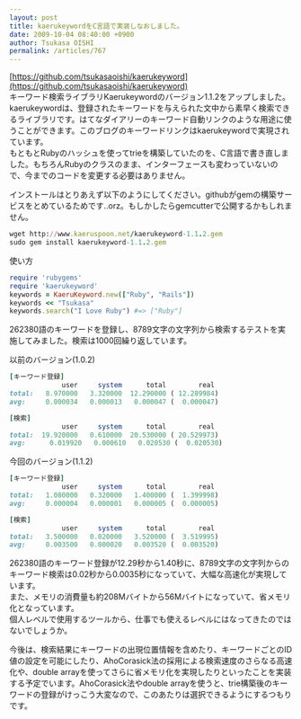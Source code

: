 ```yaml
---
layout: post
title: kaerukeywordをC言語で実装しなおしました。
date: 2009-10-04 08:40:00 +0900
author: Tsukasa OISHI
permalink: /articles/767
---
```



[https://github.com/tsukasaoishi/kaerukeyword](https://github.com/tsukasaoishi/kaerukeyword)  
キーワード検索ライブラリKaerukeywordのバージョン1.1.2をアップしました。  
kaerukeywordは、登録されたキーワードを与えられた文中から素早く検索できるライブラリです。はてなダイアリーのキーワード自動リンクのような用途に使うことができます。このブログのキーワードリンクはkaerukeywordで実現されています。  
もともとRubyのハッシュを使ってtrieを構築していたのを、C言語で書き直しました。もちろんRubyのクラスのまま、インターフェースも変わっていないので、今までのコードを変更する必要はありません。  

インストールはとりあえず以下のようにしてください。githubがgemの構築サービスをとめているためです..orz。もしかしたらgemcutterで公開するかもしれません。  

```ruby  
wget http://www.kaeruspoon.net/kaerukeyword-1.1.2.gem  
sudo gem install kaerukeyword-1.1.2.gem  
```  

使い方  

```ruby  
require 'rubygems'  
require 'kaerukeyword'  
keywords = KaeruKeyword.new(["Ruby", "Rails"]) 
keywords << "Tsukasa" 
keywords.search("I Love Ruby") #=> ["Ruby"] 
```  

262380語のキーワードを登録し、8789文字の文字列から検索するテストを実施してみました。検索は1000回繰り返しています。  

以前のバージョン(1.0.2)  

```ruby  
[キーワード登録]  
             user     system      total        real  
total:   8.970000   3.320000  12.290000 ( 12.289984)  
avg:     0.000034   0.000013   0.000047 (  0.000047)  

[検索]  
             user     system      total        real  
total:  19.920000   0.610000  20.530000 ( 20.529973)  
avg:      0.019920   0.000610   0.020530 (  0.020530)  
```  

今回のバージョン(1.1.2)  

```ruby  
[キーワード登録]  
             user     system      total        real  
total:   1.080000   0.320000   1.400000 (  1.399998)  
avg:     0.000004   0.000001   0.000005 (  0.000005)  

[検索]  
             user     system      total        real  
total:   3.500000   0.020000   3.520000 (  3.519995)  
avg:     0.003500   0.000020   0.003520 (  0.003520)  
```  

262380語のキーワード登録が12.29秒から1.40秒に、8789文字の文字列からのキーワード検索は0.02秒から0.0035秒になっていて、大幅な高速化が実現しています。  
また、メモリの消費量も約208Mバイトから56Mバイトになっていて、省メモリ化となっています。  
個人レベルで使用するツールから、仕事でも使えるレベルにはなってきたのではないでしょうか。  

今後は、検索結果にキーワードの出現位置情報を含めたり、キーワードごとのID値の設定を可能にしたり、AhoCorasick法の採用による検索速度のさらなる高速化や、double arrayを使ってさらに省メモリ化を実現したりといったことを実装する予定でいます。AhoCorasick法やdouble arrayを使うと、trie構築後のキーワードの登録がけっこう大変なので、このあたりは選択できるようにするつもりです。  

